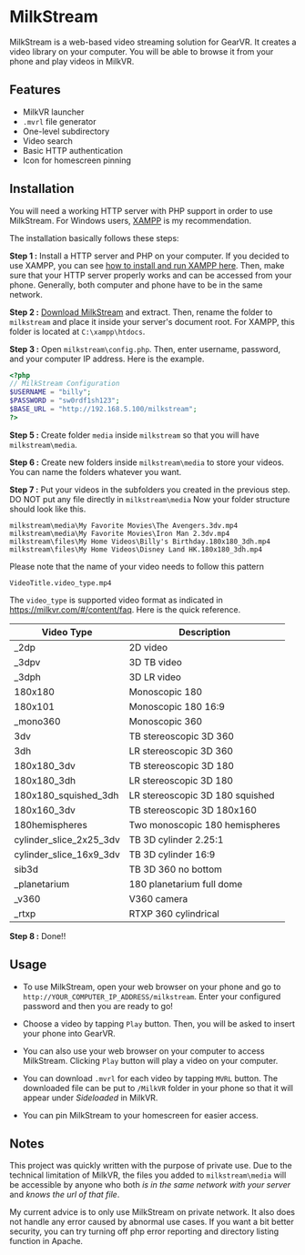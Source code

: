 MilkStream
==========

MilkStream is a web-based video streaming solution for GearVR. It creates a video library on your computer. You will be able to browse it from your phone and play videos in MilkVR.

Features
--------
- MilkVR launcher
- `.mvrl` file generator
- One-level subdirectory
- Video search
- Basic HTTP authentication
- Icon for homescreen pinning


Installation
------------
You will need a working HTTP server with PHP support in order to use MilkStream. For Windows users, [XAMPP](https://www.apachefriends.org/index.html) is my recommendation.

The installation basically follows these steps:

**Step 1 :** Install a HTTP server and PHP on your computer. If you decided to use XAMPP, you can see [how to install and run XAMPP here](http://www.wikihow.com/Install-XAMPP-for-Windows). Then, make sure that your HTTP server properly works and can be accessed from your phone. Generally, both computer and phone have to be in the same network.

**Step 2 :** [Download MilkStream](https://github.com/deuteronx/milkstream/archive/master.zip) and extract. Then, rename the folder to `milkstream` and place it inside your server's document root. For XAMPP, this folder is located at `C:\xampp\htdocs`.

**Step 3 :** Open `milkstream\config.php`. Then, enter username, password, and your computer IP address. Here is the example.
```php
<?php
// MilkStream Configuration
$USERNAME = "billy";
$PASSWORD = "sw0rdf1sh123";
$BASE_URL = "http://192.168.5.100/milkstream";
?>
```

**Step 5 :** Create folder `media` inside `milkstream` so that you will have `milkstream\media`.

**Step 6 :** Create new folders inside `milkstream\media` to store your videos. You can name the folders whatever you want.  

**Step 7 :** Put your videos in the subfolders you created in the previous step. DO NOT put any file directly in `milkstream\media` Now your folder structure should look like this.
```
milkstream\media\My Favorite Movies\The Avengers.3dv.mp4
milkstream\media\My Favorite Movies\Iron Man 2.3dv.mp4
milkstream\files\My Home Videos\Billy's Birthday.180x180_3dh.mp4
milkstream\files\My Home Videos\Disney Land HK.180x180_3dh.mp4
```
Please note that the name of your video needs to follow this pattern 
```
VideoTitle.video_type.mp4
```
The `video_type` is supported video format as indicated in https://milkvr.com/#/content/faq. Here is the quick reference.

| Video Type              | Description                     |
|-------------------------|---------------------------------|
| _2dp                    | 2D video                        |
| _3dpv                   | 3D TB video                     |
| _3dph                   | 3D LR video                     |
| 180x180                 | Monoscopic 180                  |
| 180x101                 | Monoscopic 180 16:9             |
| _mono360                | Monoscopic 360                  |
| 3dv                     | TB stereoscopic 3D 360          |
| 3dh                     | LR stereoscopic 3D 360          |
| 180x180_3dv             | TB stereoscopic 3D 180          |
| 180x180_3dh             | LR stereoscopic 3D 180          |
| 180x180_squished_3dh    | LR stereoscopic 3D 180 squished |
| 180x160_3dv             | TB stereoscopic 3D 180x160      |
| 180hemispheres          | Two monoscopic 180 hemispheres  |
| cylinder_slice_2x25_3dv | TB 3D cylinder 2.25:1           |
| cylinder_slice_16x9_3dv | TB 3D cylinder 16:9             |
| sib3d                   | TB 3D 360 no bottom             |
| _planetarium            | 180 planetarium full dome       |
| _v360                   | V360 camera                     |
| _rtxp                   | RTXP 360 cylindrical            |

**Step 8 :** Done!!


Usage
-----
- To use MilkStream, open your web browser on your phone and go to `http://YOUR_COMPUTER_IP_ADDRESS/milkstream`. Enter your configured password and then you are ready to go!

- Choose a video by tapping `Play` button. Then, you will be asked to insert your phone into GearVR.

- You can also use your web browser on your computer to access MilkStream. Clicking `Play` button will play a video on your computer.

- You can download `.mvrl` for each video by tapping `MVRL` button. The downloaded file can be put to `/MilkVR` folder in your phone so that it will appear under *Sideloaded* in MilkVR.

- You can pin MilkStream to your homescreen for easier access.


Notes
-----
This project was quickly written with the purpose of private use. Due to the technical limitation of MilkVR, the files you added to `milkstream\media` will be accessible by anyone who both *is in the same network with your server* and *knows the url of that file*.

My current advice is to only use MilkStream on private network. It also does not handle any error caused by abnormal use cases. If you want a bit better security, you can try turning off php error reporting and directory listing function in Apache.

